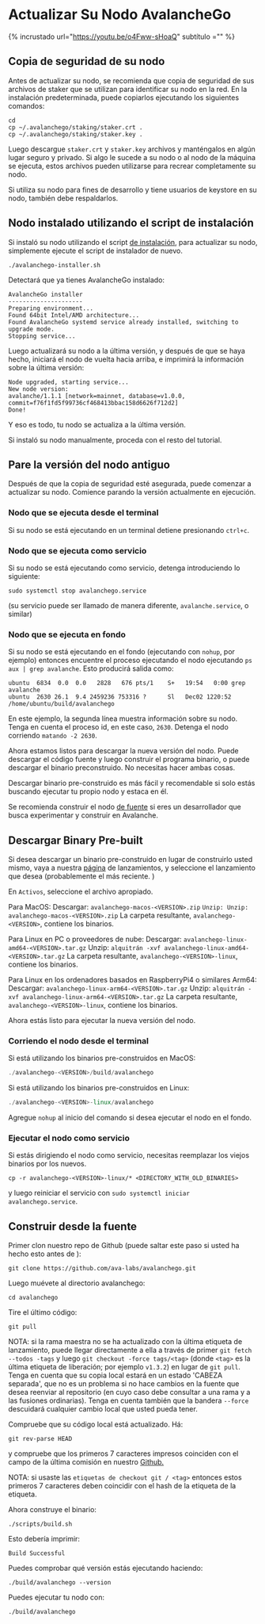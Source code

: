 # Actualizar Su Nodo AvalancheGo

{% incrustado url="https://youtu.be/o4Fww-sHoaQ" subtítulo ="" %}

## **Copia de seguridad de su nodo**

Antes de actualizar su nodo, se recomienda que copia de seguridad de sus archivos de staker que se utilizan para identificar su nodo en la red. En la instalación predeterminada, puede copiarlos ejecutando los siguientes comandos:

```text
cd
cp ~/.avalanchego/staking/staker.crt .
cp ~/.avalanchego/staking/staker.key .
```

Luego descargue `staker.crt` y `staker.key` archivos y manténgalos en algún lugar seguro y privado. Si algo le sucede a su nodo o al nodo de la máquina se ejecuta, estos archivos pueden utilizarse para recrear completamente su nodo.

Si utiliza su nodo para fines de desarrollo y tiene usuarios de keystore en su nodo, también debe respaldarlos.

## Nodo instalado utilizando el script de instalación

Si instaló su nodo utilizando el script [de instalación](set-up-node-with-installer.md), para actualizar su nodo, simplemente ejecute el script de instalador de nuevo.

```text
./avalanchego-installer.sh
```

Detectará que ya tienes AvalancheGo instalado:

```text
AvalancheGo installer
---------------------
Preparing environment...
Found 64bit Intel/AMD architecture...
Found AvalancheGo systemd service already installed, switching to upgrade mode.
Stopping service...
```

Luego actualizará su nodo a la última versión, y después de que se haya hecho, iniciará el nodo de vuelta hacia arriba, e imprimirá la información sobre la última versión:

```text
Node upgraded, starting service...
New node version:
avalanche/1.1.1 [network=mainnet, database=v1.0.0, commit=f76f1fd5f99736cf468413bbac158d6626f712d2]
Done!
```

Y eso es todo, tu nodo se actualiza a la última versión.

Si instaló su nodo manualmente, proceda con el resto del tutorial.

## **Pare la versión del nodo antiguo**

Después de que la copia de seguridad esté asegurada, puede comenzar a actualizar su nodo. Comience parando la versión actualmente en ejecución.

### Nodo que se ejecuta desde el terminal

Si su nodo se está ejecutando en un terminal detiene presionando `ctrl+c`.

### Nodo que se ejecuta como servicio

Si su nodo se está ejecutando como servicio, detenga introduciendo lo siguiente:

`sudo systemctl stop avalanchego.service`

\(su servicio puede ser llamado de manera diferente, `avalanche.service`, o similar\)

### Nodo que se ejecuta en fondo

Si su nodo se está ejecutando en el fondo \(ejecutando con `nohup`, por ejemplo\) entonces encuentre el proceso ejecutando el nodo ejecutando `ps aux | grep avalanche`. Esto producirá salida como:

```text
ubuntu  6834  0.0  0.0   2828   676 pts/1    S+   19:54   0:00 grep avalanche
ubuntu  2630 26.1  9.4 2459236 753316 ?      Sl   Dec02 1220:52 /home/ubuntu/build/avalanchego
```

En este ejemplo, la segunda línea muestra información sobre su nodo. Tenga en cuenta el proceso id, en este caso, `2630`. Detenga el nodo corriendo `matando -2 2630`.

Ahora estamos listos para descargar la nueva versión del nodo. Puede descargar el código fuente y luego construir el programa binario, o puede descargar el binario preconstruido. No necesitas hacer ambas cosas.

Descargar binario pre-construido es más fácil y recomendable si solo estás buscando ejecutar tu propio nodo y estaca en él.

Se recomienda construir el nodo [de fuente](upgrade-your-avalanchego-node.md#build-from-source) si eres un desarrollador que busca experimentar y construir en Avalanche.

## **Descargar Binary Pre-built**

Si desea descargar un binario pre-construido en lugar de construirlo usted mismo, vaya a nuestra [página](https://github.com/ava-labs/avalanchego/releases) de lanzamientos, y seleccione el lanzamiento que desea \(probablemente el más reciente. \)

En `Activos`, seleccione el archivo apropiado.

Para MacOS:   Descargar: `avalanchego-macos-<VERSION>.zip`   `Unzip: Unzip: avalanchego-macos-<VERSION>.zip`   La carpeta resultante, `avalanchego-<VERSION>`, contiene los binarios.

Para Linux en PC o proveedores de nube:   Descargar: `avalanchego-linux-amd64-<VERSION>.tar.gz`   Unzip: `alquitrán -xvf avalanchego-linux-amd64-<VERSION>.tar.gz`   La carpeta resultante, `avalanchego-<VERSION>-linux`, contiene los binarios.

Para Linux en los ordenadores basados en RaspberryPi4 o similares Arm64:   Descargar: `avalanchego-linux-arm64-<VERSION>.tar.gz`   Unzip: `alquitrán -xvf avalanchego-linux-arm64-<VERSION>.tar.gz`   La carpeta resultante, `avalanchego-<VERSION>-linux`, contiene los binarios.

Ahora estás listo para ejecutar la nueva versión del nodo.

### Corriendo el nodo desde el terminal

Si está utilizando los binarios pre-construidos en MacOS:

```cpp
./avalanchego-<VERSION>/build/avalanchego
```

Si está utilizando los binarios pre-construidos en Linux:

```cpp
./avalanchego-<VERSION>-linux/avalanchego
```

Agregue `nohup` al inicio del comando si desea ejecutar el nodo en el fondo.

### Ejecutar el nodo como servicio

Si estás dirigiendo el nodo como servicio, necesitas reemplazar los viejos binarios por los nuevos.

`cp -r avalanchego-<VERSION>-linux/* <DIRECTORY_WITH_OLD_BINARIES>`

y luego reiniciar el servicio con `sudo systemctl iniciar avalanchego.service`.

## **Construir desde la fuente**

Primer clon nuestro repo de Github \(puede saltar este paso si usted ha hecho esto antes de \):

```text
git clone https://github.com/ava-labs/avalanchego.git
```

Luego muévete al directorio avalanchego:

```text
cd avalanchego
```

Tire el último código:

```text
git pull
```

NOTA: si la rama maestra no se ha actualizado con la última etiqueta de lanzamiento, puede llegar directamente a ella a través de primer `git fetch --todos -tags` y luego `git checkout -force tags/<tag>` \(donde `<tag>` es la última etiqueta de liberación; por ejemplo `v1.3.2`\) en lugar de `git pull`. Tenga en cuenta que su copia local estará en un estado 'CABEZA separada', que no es un problema si no hace cambios en la fuente que desea reenviar al repositorio \(en cuyo caso debe consultar a una rama y a las fusiones ordinarias\). Tenga en cuenta también que la bandera `--force` descuidará cualquier cambio local que usted pueda tener.

Compruebe que su código local está actualizado. Há:

```text
git rev-parse HEAD
```

y compruebe que los primeros 7 caracteres impresos coinciden con el campo de la última comisión en nuestro [Github.](https://github.com/ava-labs/avalanchego)

NOTA: si usaste las `etiquetas de checkout git / <tag>` entonces estos primeros 7 caracteres deben coincidir con el hash de la etiqueta de la etiqueta.

Ahora construye el binario:

```text
./scripts/build.sh
```

Esto debería imprimir:

```text
Build Successful
```

Puedes comprobar qué versión estás ejecutando haciendo:

```text
./build/avalanchego --version
```

Puedes ejecutar tu nodo con:

```text
./build/avalanchego
```

